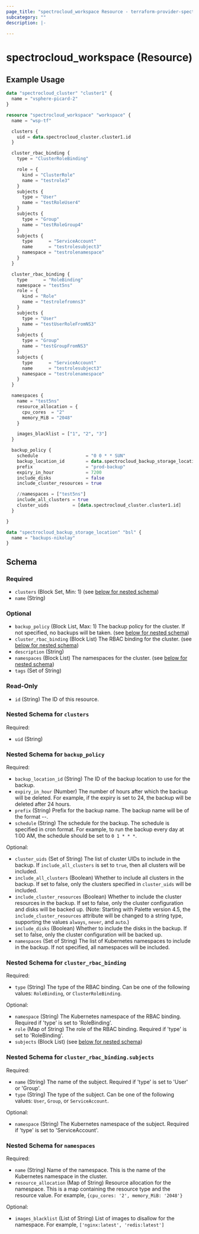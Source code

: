 ```yaml
---
page_title: "spectrocloud_workspace Resource - terraform-provider-spectrocloud"
subcategory: ""
description: |-
  
---
```


# spectrocloud_workspace (Resource)

  

## Example Usage

```terraform
data "spectrocloud_cluster" "cluster1" {
  name = "vsphere-picard-2"
}

resource "spectrocloud_workspace" "workspace" {
  name = "wsp-tf"

  clusters {
    uid = data.spectrocloud_cluster.cluster1.id
  }

  cluster_rbac_binding {
    type = "ClusterRoleBinding"

    role = {
      kind = "ClusterRole"
      name = "testrole3"
    }
    subjects {
      type = "User"
      name = "testRoleUser4"
    }
    subjects {
      type = "Group"
      name = "testRoleGroup4"
    }
    subjects {
      type      = "ServiceAccount"
      name      = "testrolesubject3"
      namespace = "testrolenamespace"
    }
  }

  cluster_rbac_binding {
    type      = "RoleBinding"
    namespace = "test5ns"
    role = {
      kind = "Role"
      name = "testrolefromns3"
    }
    subjects {
      type = "User"
      name = "testUserRoleFromNS3"
    }
    subjects {
      type = "Group"
      name = "testGroupFromNS3"
    }
    subjects {
      type      = "ServiceAccount"
      name      = "testrolesubject3"
      namespace = "testrolenamespace"
    }
  }

  namespaces {
    name = "test5ns"
    resource_allocation = {
      cpu_cores  = "2"
      memory_MiB = "2048"
    }

    images_blacklist = ["1", "2", "3"]
  }

  backup_policy {
    schedule                  = "0 0 * * SUN"
    backup_location_id        = data.spectrocloud_backup_storage_location.bsl.id
    prefix                    = "prod-backup"
    expiry_in_hour            = 7200
    include_disks             = false
    include_cluster_resources = true

    //namespaces = ["test5ns"]
    include_all_clusters = true
    cluster_uids         = [data.spectrocloud_cluster.cluster1.id]
  }

}

data "spectrocloud_backup_storage_location" "bsl" {
  name = "backups-nikolay"
}
```


<!-- schema generated by tfplugindocs -->
## Schema

### Required

- `clusters` (Block Set, Min: 1) (see [below for nested schema](#nestedblock--clusters))
- `name` (String)

### Optional

- `backup_policy` (Block List, Max: 1) The backup policy for the cluster. If not specified, no backups will be taken. (see [below for nested schema](#nestedblock--backup_policy))
- `cluster_rbac_binding` (Block List) The RBAC binding for the cluster. (see [below for nested schema](#nestedblock--cluster_rbac_binding))
- `description` (String)
- `namespaces` (Block List) The namespaces for the cluster. (see [below for nested schema](#nestedblock--namespaces))
- `tags` (Set of String)

### Read-Only

- `id` (String) The ID of this resource.

<a id="nestedblock--clusters"></a>
### Nested Schema for `clusters`

Required:

- `uid` (String)


<a id="nestedblock--backup_policy"></a>
### Nested Schema for `backup_policy`

Required:

- `backup_location_id` (String) The ID of the backup location to use for the backup.
- `expiry_in_hour` (Number) The number of hours after which the backup will be deleted. For example, if the expiry is set to 24, the backup will be deleted after 24 hours.
- `prefix` (String) Prefix for the backup name. The backup name will be of the format <prefix>-<cluster-name>-<timestamp>.
- `schedule` (String) The schedule for the backup. The schedule is specified in cron format. For example, to run the backup every day at 1:00 AM, the schedule should be set to `0 1 * * *`.

Optional:

- `cluster_uids` (Set of String) The list of cluster UIDs to include in the backup. If `include_all_clusters` is set to `true`, then all clusters will be included.
- `include_all_clusters` (Boolean) Whether to include all clusters in the backup. If set to false, only the clusters specified in `cluster_uids` will be included.
- `include_cluster_resources` (Boolean) Whether to include the cluster resources in the backup. If set to false, only the cluster configuration and disks will be backed up. (Note: Starting with Palette version 4.5, the `include_cluster_resources` attribute will be changed to a string type, supporting the values `always`, `never`, and `auto`.)
- `include_disks` (Boolean) Whether to include the disks in the backup. If set to false, only the cluster configuration will be backed up.
- `namespaces` (Set of String) The list of Kubernetes namespaces to include in the backup. If not specified, all namespaces will be included.


<a id="nestedblock--cluster_rbac_binding"></a>
### Nested Schema for `cluster_rbac_binding`

Required:

- `type` (String) The type of the RBAC binding. Can be one of the following values: `RoleBinding`, or `ClusterRoleBinding`.

Optional:

- `namespace` (String) The Kubernetes namespace of the RBAC binding. Required if 'type' is set to 'RoleBinding'.
- `role` (Map of String) The role of the RBAC binding. Required if 'type' is set to 'RoleBinding'.
- `subjects` (Block List) (see [below for nested schema](#nestedblock--cluster_rbac_binding--subjects))

<a id="nestedblock--cluster_rbac_binding--subjects"></a>
### Nested Schema for `cluster_rbac_binding.subjects`

Required:

- `name` (String) The name of the subject. Required if 'type' is set to 'User' or 'Group'.
- `type` (String) The type of the subject. Can be one of the following values: `User`, `Group`, or `ServiceAccount`.

Optional:

- `namespace` (String) The Kubernetes namespace of the subject. Required if 'type' is set to 'ServiceAccount'.



<a id="nestedblock--namespaces"></a>
### Nested Schema for `namespaces`

Required:

- `name` (String) Name of the namespace. This is the name of the Kubernetes namespace in the cluster.
- `resource_allocation` (Map of String) Resource allocation for the namespace. This is a map containing the resource type and the resource value. For example, `{cpu_cores: '2', memory_MiB: '2048'}`

Optional:

- `images_blacklist` (List of String) List of images to disallow for the namespace. For example, `['nginx:latest', 'redis:latest']`